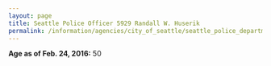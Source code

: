 ```yaml
---
layout: page
title: Seattle Police Officer 5929 Randall W. Huserik
permalink: /information/agencies/city_of_seattle/seattle_police_department/copbook/5929/
---
```


**Age as of Feb. 24, 2016:** 50
